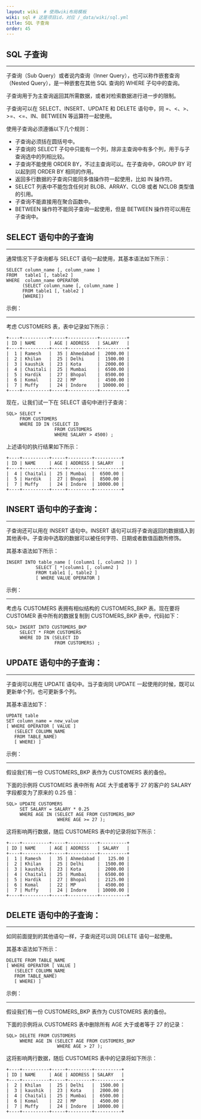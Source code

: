 ```yaml
---
layout: wiki  # 使用wiki布局模板
wiki: sql # 这是项目id，对应 /_data/wiki/sql.yml
title: SQL 子查询
order: 45
---
```


## SQL 子查询

------

子查询（Sub Query）或者说内查询（Inner Query），也可以称作嵌套查询（Nested Query），是一种嵌套在其他 SQL 查询的 WHERE 子句中的查询。

子查询用于为主查询返回其所需数据，或者对检索数据进行进一步的限制。

子查询可以在 SELECT、INSERT、UPDATE 和 DELETE 语句中，同 =、<、>、>=、<=、IN、BETWEEN 等运算符一起使用。

使用子查询必须遵循以下几个规则：

- 子查询必须括在圆括号中。
- 子查询的 SELECT 子句中只能有一个列，除非主查询中有多个列，用于与子查询选中的列相比较。
- 子查询不能使用 ORDER BY，不过主查询可以。在子查询中，GROUP BY 可以起到同 ORDER BY 相同的作用。
- 返回多行数据的子查询只能同多值操作符一起使用，比如 IN 操作符。
- SELECT 列表中不能包含任何对 BLOB、ARRAY、CLOB 或者 NCLOB 类型值的引用。
- 子查询不能直接用在聚合函数中。
- BETWEEN 操作符不能同子查询一起使用，但是 BETWEEN 操作符可以用在子查询中。

## SELECT 语句中的子查询

------

通常情况下子查询都与 SELECT 语句一起使用，其基本语法如下所示：

```
SELECT column_name [, column_name ]
FROM   table1 [, table2 ]
WHERE  column_name OPERATOR
      (SELECT column_name [, column_name ]
      FROM table1 [, table2 ]
      [WHERE])
```

示例：

------

考虑 CUSTOMERS 表，表中记录如下所示：

```
+----+----------+-----+-----------+----------+
| ID | NAME     | AGE | ADDRESS   | SALARY   |
+----+----------+-----+-----------+----------+
|  1 | Ramesh   |  35 | Ahmedabad |  2000.00 |
|  2 | Khilan   |  25 | Delhi     |  1500.00 |
|  3 | kaushik  |  23 | Kota      |  2000.00 |
|  4 | Chaitali |  25 | Mumbai    |  6500.00 |
|  5 | Hardik   |  27 | Bhopal    |  8500.00 |
|  6 | Komal    |  22 | MP        |  4500.00 |
|  7 | Muffy    |  24 | Indore    | 10000.00 |
+----+----------+-----+-----------+----------+
```

现在，让我们试一下在 SELECT 语句中进行子查询：

```
SQL> SELECT * 
     FROM CUSTOMERS 
     WHERE ID IN (SELECT ID 
                  FROM CUSTOMERS 
                  WHERE SALARY > 4500) ;
```

上述语句的执行结果如下所示：

```
+----+----------+-----+---------+----------+
| ID | NAME     | AGE | ADDRESS | SALARY   |
+----+----------+-----+---------+----------+
|  4 | Chaitali |  25 | Mumbai  |  6500.00 |
|  5 | Hardik   |  27 | Bhopal  |  8500.00 |
|  7 | Muffy    |  24 | Indore  | 10000.00 |
+----+----------+-----+---------+----------+
```

## INSERT 语句中的子查询：

------

子查询还可以用在 INSERT 语句中。INSERT 语句可以将子查询返回的数据插入到其他表中。子查询中选取的数据可以被任何字符、日期或者数值函数所修饰。

其基本语法如下所示：

```
INSERT INTO table_name [ (column1 [, column2 ]) ]
           SELECT [ *|column1 [, column2 ]
           FROM table1 [, table2 ]
           [ WHERE VALUE OPERATOR ]
```

示例：

------

考虑与 CUSTOMERS 表拥有相似结构的 CUSTOMERS_BKP 表。现在要将 CUSTOMER 表中所有的数据复制到 CUSTOMERS_BKP 表中，代码如下：

```
SQL> INSERT INTO CUSTOMERS_BKP
     SELECT * FROM CUSTOMERS 
     WHERE ID IN (SELECT ID 
                  FROM CUSTOMERS) ;
```

## UPDATE 语句中的子查询：

------

子查询可以用在 UPDATE 语句中。当子查询同 UPDATE 一起使用的时候，既可以更新单个列，也可更新多个列。

其基本语法如下：

```
UPDATE table
SET column_name = new_value
[ WHERE OPERATOR [ VALUE ]
   (SELECT COLUMN_NAME
   FROM TABLE_NAME)
   [ WHERE) ]
```

示例：

------

假设我们有一份 CUSTOMERS_BKP 表作为 CUSTOMERS 表的备份。

下面的示例将 CUSTOMERS 表中所有 AGE 大于或者等于 27 的客户的 SALARY 字段都变为了原来的 0.25 倍：

```
SQL> UPDATE CUSTOMERS
     SET SALARY = SALARY * 0.25
     WHERE AGE IN (SELECT AGE FROM CUSTOMERS_BKP
                   WHERE AGE >= 27 );
```

这将影响两行数据，随后 CUSTOMERS 表中的记录将如下所示：

```
+----+----------+-----+-----------+----------+
| ID | NAME     | AGE | ADDRESS   | SALARY   |
+----+----------+-----+-----------+----------+
|  1 | Ramesh   |  35 | Ahmedabad |   125.00 |
|  2 | Khilan   |  25 | Delhi     |  1500.00 |
|  3 | kaushik  |  23 | Kota      |  2000.00 |
|  4 | Chaitali |  25 | Mumbai    |  6500.00 |
|  5 | Hardik   |  27 | Bhopal    |  2125.00 |
|  6 | Komal    |  22 | MP        |  4500.00 |
|  7 | Muffy    |  24 | Indore    | 10000.00 |
+----+----------+-----+-----------+----------+
```

## DELETE 语句中的子查询：

------

如同前面提到的其他语句一样，子查询还可以同 DELETE 语句一起使用。

其基本语法如下所示：

```
DELETE FROM TABLE_NAME
[ WHERE OPERATOR [ VALUE ]
   (SELECT COLUMN_NAME
   FROM TABLE_NAME)
   [ WHERE) ]
```

示例：

------

假设我们有一份 CUSTOMERS_BKP 表作为 CUSTOMERS 表的备份。

下面的示例将从 CUSTOMERS 表中删除所有 AGE 大于或者等于 27 的记录：

```
SQL> DELETE FROM CUSTOMERS
     WHERE AGE IN (SELECT AGE FROM CUSTOMERS_BKP
                   WHERE AGE > 27 );
```

这将影响两行数据，随后 CUSTOMERS 表中的记录将如下所示：

```
+----+----------+-----+---------+----------+
| ID | NAME     | AGE | ADDRESS | SALARY   |
+----+----------+-----+---------+----------+
|  2 | Khilan   |  25 | Delhi   |  1500.00 |
|  3 | kaushik  |  23 | Kota    |  2000.00 |
|  4 | Chaitali |  25 | Mumbai  |  6500.00 |
|  6 | Komal    |  22 | MP      |  4500.00 |
|  7 | Muffy    |  24 | Indore  | 10000.00 |
+----+----------+-----+---------+----------+
```
